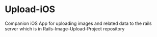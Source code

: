Upload-iOS
==========

Companion iOS App for uploading images and related data to the rails server which is in Rails-Image-Upload-Project repository
